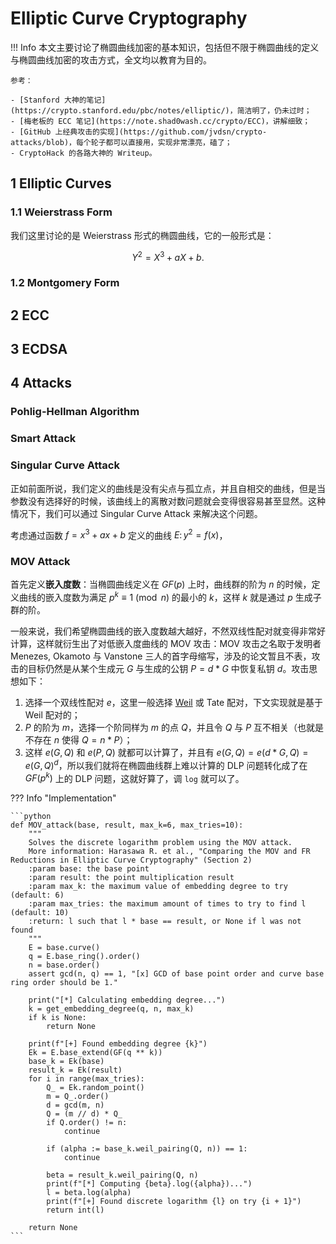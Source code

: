 # Elliptic Curve Cryptography

!!! Info
    本文主要讨论了椭圆曲线加密的基本知识，包括但不限于椭圆曲线的定义与椭圆曲线加密的攻击方式，全文均以教育为目的。

    参考：

    - [Stanford 大神的笔记](https://crypto.stanford.edu/pbc/notes/elliptic/)，简洁明了，仍未过时；
    - [梅老板的 ECC 笔记](https://note.shad0wash.cc/crypto/ECC)，讲解细致；
    - [GitHub 上经典攻击的实现](https://github.com/jvdsn/crypto-attacks/blob)，每个轮子都可以直接用，实现非常漂亮，磕了；
    - CryptoHack 的各路大神的 Writeup。

## 1 Elliptic Curves

### 1.1 Weierstrass Form

我们这里讨论的是 Weierstrass 形式的椭圆曲线，它的一般形式是：

$$Y^2 = X^3 + aX + b.$$

### 1.2 Montgomery Form


## 2 ECC

## 3 ECDSA

## 4 Attacks

### Pohlig-Hellman Algorithm

### Smart Attack

### Singular Curve Attack

正如前面所说，我们定义的曲线是没有尖点与孤立点，并且自相交的曲线，但是当参数没有选择好的时候，该曲线上的离散对数问题就会变得很容易甚至显然。这种情况下，我们可以通过 Singular Curve Attack 来解决这个问题。

考虑通过函数 $f = x^3 + ax + b$ 定义的曲线 $E\colon y^2 = f(x)$，


### MOV Attack

首先定义**嵌入度数**：当椭圆曲线定义在 $GF(p)$ 上时，曲线群的阶为 $n$ 的时候，定义曲线的嵌入度数为满足 $p^k \equiv 1 \pmod n$ 的最小的 $k$，这样 $k$ 就是通过 $p$ 生成子群的阶。

一般来说，我们希望椭圆曲线的嵌入度数越大越好，不然双线性配对就变得非常好计算，这样就衍生出了对低嵌入度曲线的 MOV 攻击：MOV 攻击之名取于发明者 Menezes, Okamoto 与 Vanstone 三人的首字母缩写，涉及的论文暂且不表，攻击的目标仍然是从某个生成元 $G$ 与生成的公钥 $P = d * G$ 中恢复私钥 $d$。攻击思想如下：

1. 选择一个双线性配对 $e$，这里一般选择 [Weil](https://crypto.stanford.edu/pbc/notes/elliptic/weil.html) 或 Tate 配对，下文实现就是基于 Weil 配对的；
2. $P$ 的阶为 $m$，选择一个阶同样为 $m$ 的点 $Q$，并且令 $Q$ 与 $P$ 互不相关（也就是不存在 $n$ 使得 $Q = n * P$）；
3. 这样 $e(G, Q)$ 和 $e(P, Q)$ 就都可以计算了，并且有 $e(G, Q) = e(d * G, Q) = e(G, Q)^d$，所以我们就将在椭圆曲线群上难以计算的 DLP 问题转化成了在 $GF(p^k)$ 上的 DLP 问题，这就好算了，调 `log` 就可以了。

??? Info "Implementation"

    ```python
    def MOV_attack(base, result, max_k=6, max_tries=10):
        """
        Solves the discrete logarithm problem using the MOV attack.
        More information: Harasawa R. et al., "Comparing the MOV and FR Reductions in Elliptic Curve Cryptography" (Section 2)
        :param base: the base point
        :param result: the point multiplication result
        :param max_k: the maximum value of embedding degree to try (default: 6)
        :param max_tries: the maximum amount of times to try to find l (default: 10)
        :return: l such that l * base == result, or None if l was not found
        """
        E = base.curve()
        q = E.base_ring().order()
        n = base.order()
        assert gcd(n, q) == 1, "[x] GCD of base point order and curve base ring order should be 1."

        print("[*] Calculating embedding degree...")
        k = get_embedding_degree(q, n, max_k)
        if k is None:
            return None

        print(f"[+] Found embedding degree {k}")
        Ek = E.base_extend(GF(q ** k))
        base_k = Ek(base)
        result_k = Ek(result)
        for i in range(max_tries):
            Q_ = Ek.random_point()
            m = Q_.order()
            d = gcd(m, n)
            Q = (m // d) * Q_
            if Q.order() != n:
                continue

            if (alpha := base_k.weil_pairing(Q, n)) == 1:
                continue

            beta = result_k.weil_pairing(Q, n)
            print(f"[*] Computing {beta}.log({alpha})...")
            l = beta.log(alpha)
            print(f"[+] Found discrete logarithm {l} on try {i + 1}")
            return int(l)

        return None
    ```


